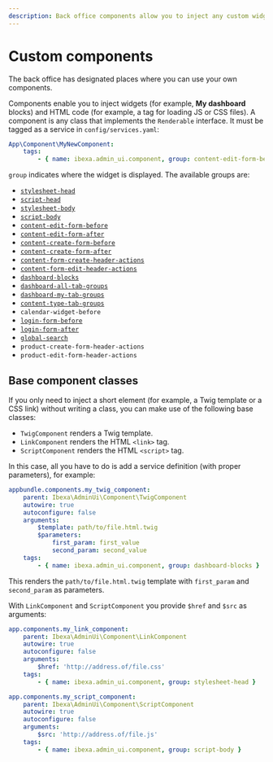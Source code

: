 ```yaml
---
description: Back office components allow you to inject any custom widgets into selected places of the user interface.
---
```


# Custom components

The back office has designated places where you can use your own components.

Components enable you to inject widgets (for example, **My dashboard** blocks) and HTML code (for example, a tag for loading JS or CSS files).
A component is any class that implements the `Renderable` interface.
It must be tagged as a service in `config/services.yaml`:

``` yaml
App\Component\MyNewComponent:
    tags:
        - { name: ibexa.admin_ui.component, group: content-edit-form-before }
```

`group` indicates where the widget is displayed. The available groups are:

- [`stylesheet-head`](https://github.com/ibexa/admin-ui/blob/4.6/src/bundle/Resources/views/themes/admin/ui/layout.html.twig#L102)
- [`script-head`](https://github.com/ibexa/admin-ui/blob/4.6/src/bundle/Resources/views/themes/admin/ui/layout.html.twig#L103)
- [`stylesheet-body`](https://github.com/ibexa/admin-ui/blob/4.6/src/bundle/Resources/views/themes/admin/ui/layout.html.twig#L239)
- [`script-body`](https://github.com/ibexa/admin-ui/blob/4.6/src/bundle/Resources/views/themes/admin/ui/layout.html.twig#L240)
- [`content-edit-form-before`](https://github.com/ibexa/admin-ui/blob/4.6/src/bundle/Resources/views/themes/admin/user/edit.html.twig#L41)
- [`content-edit-form-after`](https://github.com/ibexa/admin-ui/blob/4.6/src/bundle/Resources/views/themes/admin/user/edit.html.twig#L51)
- [`content-create-form-before`](https://github.com/ibexa/admin-ui/blob/4.6/src/bundle/Resources/views/themes/admin/user/create.html.twig#L40)
- [`content-create-form-after`](https://github.com/ibexa/admin-ui/blob/4.6/src/bundle/Resources/views/themes/admin/user/create.html.twig#L48)
- [`content-form-create-header-actions`](https://github.com/ibexa/admin-ui/blob/4.6/src/bundle/Resources/views/themes/admin/content/create/create.html.twig#L29)
- [`content-form-edit-header-actions`](https://github.com/ibexa/admin-ui/blob/4.6/src/bundle/Resources/views/themes/admin/content/edit/edit.html.twig#L32)
- [`dashboard-blocks`](https://github.com/ibexa/admin-ui/blob/4.6/src/bundle/Resources/views/themes/admin/ui/dashboard/dashboard.html.twig#L33)
- [`dashboard-all-tab-groups`](https://github.com/ibexa/admin-ui/blob/4.6/src/bundle/Resources/views/themes/admin/ui/dashboard/block/all.html.twig#L9)
- [`dashboard-my-tab-groups`](https://github.com/ibexa/admin-ui/blob/4.6/src/bundle/Resources/views/themes/admin/ui/dashboard/block/me.html.twig#L9)
- [`content-type-tab-groups`](https://github.com/ibexa/admin-ui/blob/4.6/src/bundle/Resources/views/themes/admin/content_type/index.html.twig#L37)
- `calendar-widget-before`
- [`login-form-before`](https://github.com/ibexa/admin-ui/blob/4.6/src/bundle/Resources/views/themes/admin/account/login/index.html.twig#L7)
- [`login-form-after`](https://github.com/ibexa/admin-ui/blob/4.6/src/bundle/Resources/views/themes/admin/account/login/index.html.twig#L84)
- [`global-search`](https://github.com/ibexa/admin-ui/blob/4.6/src/bundle/Resources/views/themes/admin/ui/layout.html.twig#L137)
- `product-create-form-header-actions`
- `product-edit-form-header-actions`

## Base component classes

If you only need to inject a short element (for example, a Twig template or a CSS link) without writing a class, you can make use of the following base classes:

- `TwigComponent` renders a Twig template.
- `LinkComponent` renders the HTML `<link>` tag.
- `ScriptComponent` renders the HTML `<script>` tag.

In this case, all you have to do is add a service definition (with proper parameters), for example:

``` yaml
appbundle.components.my_twig_component:
    parent: Ibexa\AdminUi\Component\TwigComponent
    autowire: true
    autoconfigure: false
    arguments:
        $template: path/to/file.html.twig
        $parameters:
            first_param: first_value
            second_param: second_value
    tags:
        - { name: ibexa.admin_ui.component, group: dashboard-blocks }
```

This renders the `path/to/file.html.twig` template with `first_param` and `second_param` as parameters.

With `LinkComponent` and `ScriptComponent` you provide `$href` and `$src` as arguments:

``` yaml
app.components.my_link_component:
    parent: Ibexa\AdminUi\Component\LinkComponent
    autowire: true
    autoconfigure: false
    arguments:
        $href: 'http://address.of/file.css'
    tags:
        - { name: ibexa.admin_ui.component, group: stylesheet-head }
```

``` yaml
app.components.my_script_component:
    parent: Ibexa\AdminUi\Component\ScriptComponent
    autowire: true
    autoconfigure: false
    arguments:
        $src: 'http://address.of/file.js'
    tags:
        - { name: ibexa.admin_ui.component, group: script-body }
```
